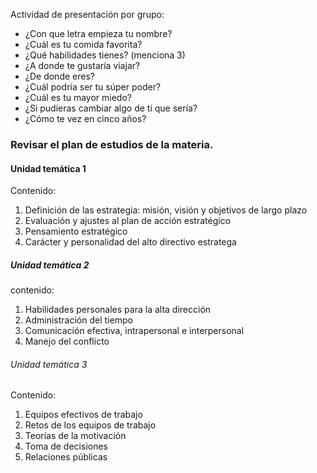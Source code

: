
Actividad de presentación por grupo:

- ¿Con que letra empieza tu nombre?
- ¿Cuál es tu comida favorita?
- ¿Qué habilidades tienes? (menciona 3)
- ¿A donde te gustaría viajar?
- ¿De donde eres?
- ¿Cuál podría ser tu súper poder?
- ¿Cuál es tu mayor miedo?
- ¿Si pudieras cambiar algo de ti que sería?
- ¿Cómo te vez en cinco años?


### Revisar el plan de estudios de la materia.

#### Unidad temática 1
Contenido:
1. Definición de las estrategia: misión, visión y objetivos de largo plazo
2. Evaluación y ajustes al plan de acción estratégico
3. Pensamiento estratégico
4. Carácter y personalidad del alto directivo estratega

##### Unidad temática 2
contenido:
1. Habilidades personales para la alta dirección
2. Administración del tiempo
3. Comunicación efectiva, intrapersonal e interpersonal
4. Manejo del conflicto

###### Unidad temática 3
Contenido:
1. Equipos efectivos de trabajo
2. Retos de los equipos de trabajo
3. Teorías de la motivación
4. Toma de decisiones
5. Relaciones públicas

